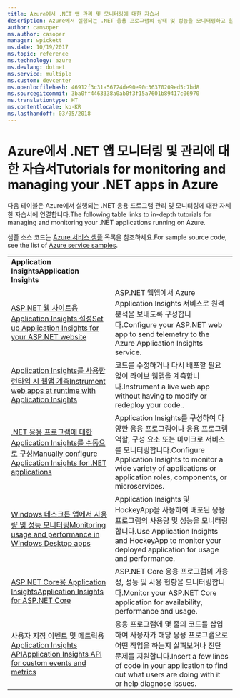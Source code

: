 ```yaml
---
title: Azure에서 .NET 앱 관리 및 모니터링에 대한 자습서
description: Azure에서 실행되는 .NET 응용 프로그램의 상태 및 성능을 모니터링하고 원격 분석을 계측하여 사용자의 앱 사용 방식에 대한 정보를 저장합니다.
author: camsoper
ms.author: casoper
manager: wpickett
ms.date: 10/19/2017
ms.topic: reference
ms.technology: azure
ms.devlang: dotnet
ms.service: multiple
ms.custom: devcenter
ms.openlocfilehash: 46912f3c31a56724de90e90c36370209ed5c7bd8
ms.sourcegitcommit: 3ba0ff4463338a0ab0f3f15a7601b89417c06970
ms.translationtype: HT
ms.contentlocale: ko-KR
ms.lasthandoff: 03/05/2018
---
```

# <a name="tutorials-for-monitoring-and-managing-your-net-apps-in-azure"></a><span data-ttu-id="b7b35-103">Azure에서 .NET 앱 모니터링 및 관리에 대한 자습서</span><span class="sxs-lookup"><span data-stu-id="b7b35-103">Tutorials for monitoring and managing your .NET apps in Azure</span></span>

<span data-ttu-id="b7b35-104">다음 테이블은 Azure에서 실행되는 .NET 응용 프로그램 관리 및 모니터링에 대한 자세한 자습서에 연결합니다.</span><span class="sxs-lookup"><span data-stu-id="b7b35-104">The following table links to in-depth tutorials for managing and monitoring your .NET applications running on Azure.</span></span> 

<span data-ttu-id="b7b35-105">샘플 소스 코드는 [Azure 서비스 샘플](https://azure.microsoft.com/resources/samples/?platform=dotnet) 목록을 참조하세요.</span><span class="sxs-lookup"><span data-stu-id="b7b35-105">For sample source code, see the list of [Azure service samples](https://azure.microsoft.com/resources/samples/?platform=dotnet).</span></span>

| | |
|---|---|
| <span data-ttu-id="b7b35-106">**Application Insights**</span><span class="sxs-lookup"><span data-stu-id="b7b35-106">**Application Insights**</span></span> ||
| <span data-ttu-id="b7b35-107">[ASP.NET 웹 사이트용 Application Insights 설정][1]</span><span class="sxs-lookup"><span data-stu-id="b7b35-107">[Set up Application Insights for your ASP.NET website][1]</span></span> | <span data-ttu-id="b7b35-108">ASP.NET 웹앱에서 Azure Application Insights 서비스로 원격 분석을 보내도록 구성합니다.</span><span class="sxs-lookup"><span data-stu-id="b7b35-108">Configure your ASP.NET web app to send telemetry to the Azure Application Insights service.</span></span> | 
| <span data-ttu-id="b7b35-109">[Application Insights를 사용한 런타임 시 웹앱 계측][2]</span><span class="sxs-lookup"><span data-stu-id="b7b35-109">[Instrument web apps at runtime with Application Insights][2]</span></span> | <span data-ttu-id="b7b35-110">코드를 수정하거나 다시 배포할 필요 없이 라이브 웹앱을 계측합니다.</span><span class="sxs-lookup"><span data-stu-id="b7b35-110">Instrument a live web app without having to modify or redeploy your code..</span></span> | 
| <span data-ttu-id="b7b35-111">[.NET 응용 프로그램에 대한 Application Insights를 수동으로 구성][3]</span><span class="sxs-lookup"><span data-stu-id="b7b35-111">[Manually configure Application Insights for .NET applications][3]</span></span> | <span data-ttu-id="b7b35-112">Application Insights를 구성하여 다양한 응용 프로그램이나 응용 프로그램 역할, 구성 요소 또는 마이크로 서비스를 모니터링합니다.</span><span class="sxs-lookup"><span data-stu-id="b7b35-112">Configure Application Insights to monitor a wide variety of applications or application roles, components, or microservices.</span></span> | 
| <span data-ttu-id="b7b35-113">[Windows 데스크톱 앱에서 사용량 및 성능 모니터링][4]</span><span class="sxs-lookup"><span data-stu-id="b7b35-113">[Monitoring usage and performance in Windows Desktop apps][4]</span></span> | <span data-ttu-id="b7b35-114">Application Insights 및 HockeyApp을 사용하여 배포된 응용 프로그램의 사용량 및 성능을 모니터링합니다.</span><span class="sxs-lookup"><span data-stu-id="b7b35-114">Use Application Insights and HockeyApp to monitor your deployed application for usage and performance.</span></span> | 
| <span data-ttu-id="b7b35-115">[ASP.NET Core용 Application Insights][5]</span><span class="sxs-lookup"><span data-stu-id="b7b35-115">[Application Insights for ASP.NET Core][5]</span></span> | <span data-ttu-id="b7b35-116">ASP.NET Core 응용 프로그램의 가용성, 성능 및 사용 현황을 모니터링합니다.</span><span class="sxs-lookup"><span data-stu-id="b7b35-116">Monitor your ASP.NET Core application for availability, performance and usage.</span></span> | 
| <span data-ttu-id="b7b35-117">[사용자 지정 이벤트 및 메트릭용 Application Insights API][6]</span><span class="sxs-lookup"><span data-stu-id="b7b35-117">[Application Insights API for custom events and metrics][6]</span></span> | <span data-ttu-id="b7b35-118">응용 프로그램에 몇 줄의 코드를 삽입하여 사용자가 해당 응용 프로그램으로 어떤 작업을 하는지 살펴보거나 진단 문제를 지원합니다.</span><span class="sxs-lookup"><span data-stu-id="b7b35-118">Insert a few lines of code in your application to find out what users are doing with it or help diagnose issues.</span></span> | 


[1]: /azure/application-insights/app-insights-asp-net
[2]: /azure/application-insights/app-insights-monitor-performance-live-website-now
[3]: /azure/application-insights/app-insights-windows-services
[4]: /azure/application-insights/app-insights-windows-desktop
[5]: /azure/application-insights/app-insights-asp-net-core
[6]: /azure/application-insights/app-insights-api-custom-events-metrics
